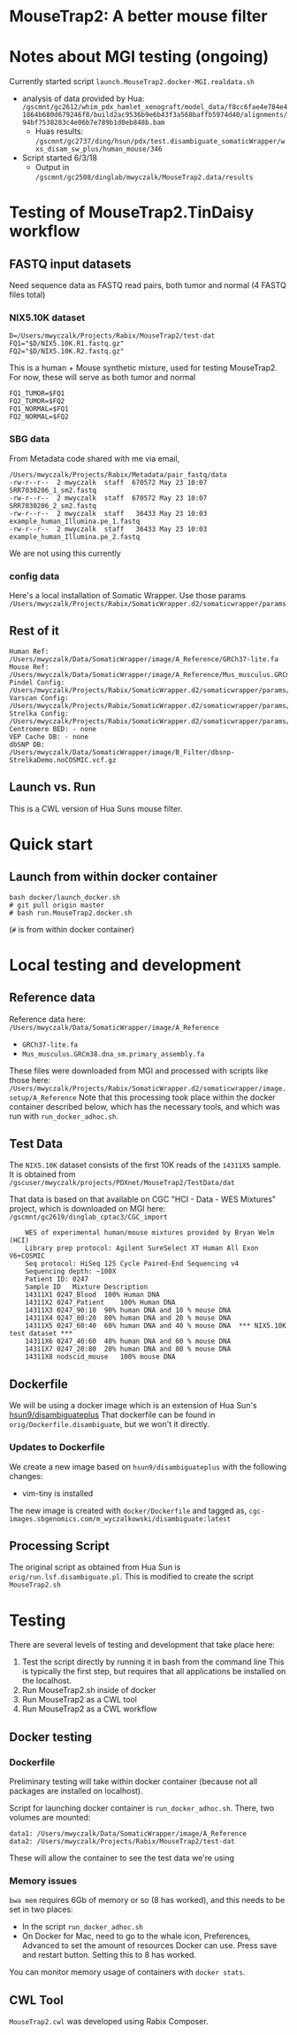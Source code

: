 # MouseTrap2: A better mouse filter

# Notes about MGI testing (ongoing)

Currently started script `launch.MouseTrap2.docker-MGI.realdata.sh`
* analysis of data provided by Hua:
  `/gscmnt/gc2612/whim_pdx_hamlet_xenograft/model_data/f8cc6fae4e784e41864b680d679246f8/build2ac9536b9e6b43f3a568baffb5974d40/alignments/94bf7538283c4e06b7e789b1d0eb848b.bam`
  * Huas results:
  `/gscmnt/gc2737/ding/hsun/pdx/test.disambiguate_somaticWrapper/wxs_disam_sw_plus/human_mouse/346`
* Script started 6/3/18
  * Output in
    `/gscmnt/gc2508/dinglab/mwyczalk/MouseTrap2.data/results`

# Testing of MouseTrap2.TinDaisy workflow

## FASTQ input datasets

Need sequence data as FASTQ read pairs, both tumor and normal (4 FASTQ files total)

### NIX5.10K dataset
```
D=/Users/mwyczalk/Projects/Rabix/MouseTrap2/test-dat
FQ1="$D/NIX5.10K.R1.fastq.gz"
FQ2="$D/NIX5.10K.R2.fastq.gz"
```

This is a human + Mouse synthetic mixture, used for testing MouseTrap2.
For now, these will serve as both tumor and normal

```
FQ1_TUMOR=$FQ1
FQ2_TUMOR=$FQ2
FQ1_NORMAL=$FQ1
FQ2_NORMAL=$FQ2
```

### SBG data

From Metadata code shared with me via email,
```
/Users/mwyczalk/Projects/Rabix/Metadata/pair_fastq/data
-rw-r--r--  2 mwyczalk  staff  670572 May 23 10:07 SRR7030206_1_sm2.fastq
-rw-r--r--  2 mwyczalk  staff  670572 May 23 10:07 SRR7030206_2_sm2.fastq
-rw-r--r--  2 mwyczalk  staff   36433 May 23 10:03 example_human_Illumina.pe_1.fastq
-rw-r--r--  2 mwyczalk  staff   36433 May 23 10:03 example_human_Illumina.pe_2.fastq
```
We are not using this currently

### config data
Here's a local installation of Somatic Wrapper.  Use those params
`/Users/mwyczalk/Projects/Rabix/SomaticWrapper.d2/somaticwrapper/params`

## Rest of it
```
Human Ref:
/Users/mwyczalk/Data/SomaticWrapper/image/A_Reference/GRCh37-lite.fa
Mouse Ref:
/Users/mwyczalk/Data/SomaticWrapper/image/A_Reference/Mus_musculus.GRCm38.dna_sm.primary_assembly.fa
Pindel Config:
/Users/mwyczalk/Projects/Rabix/SomaticWrapper.d2/somaticwrapper/params/pindel.WES.ini
Varscan Config:
/Users/mwyczalk/Projects/Rabix/SomaticWrapper.d2/somaticwrapper/params/varscan.WES.ini
Strelka Config:
/Users/mwyczalk/Projects/Rabix/SomaticWrapper.d2/somaticwrapper/params/strelka.WES.ini
Centromere BED: - none
VEP Cache DB: - none
dbSNP DB:
/Users/mwyczalk/Data/SomaticWrapper/image/B_Filter/dbsnp-StrelkaDemo.noCOSMIC.vcf.gz
```


## Launch vs. Run


This is a CWL version of Hua Suns mouse filter.

# Quick start

## Launch from within docker container
```
bash docker/launch_docker.sh
# git pull origin master
# bash run.MouseTrap2.docker.sh
```
(`#` is from within docker container)


# Local testing and development

## Reference data

Reference data here: `/Users/mwyczalk/Data/SomaticWrapper/image/A_Reference`
* `GRCh37-lite.fa`
* `Mus_musculus.GRCm38.dna_sm.primary_assembly.fa`

These files were downloaded from MGI and processed with scripts like those here: 
`/Users/mwyczalk/Projects/Rabix/SomaticWrapper.d2/somaticwrapper/image.setup/A_Reference`
Note that this processing took place within the docker container described below, which 
has the necessary tools, and which was run with `run_docker_adhoc.sh`.

## Test Data

The `NIX5.10K` dataset consists of the first 10K reads of the `14311X5` sample.  It is obtained from
`/gscuser/mwyczalk/projects/PDXnet/MouseTrap2/TestData/dat`

That data is based on that available on CGC "HCI - Data - WES Mixtures" project,
which is downloaded on MGI here: `/gscmnt/gc2619/dinglab_cptac3/CGC_import`

```
    WES of experimental human/mouse mixtures provided by Bryan Welm (HCI)
    Library prep protocol: Agilent SureSelect XT Human All Exon V6+COSMIC
    Seq protocol: HiSeq 125 Cycle Paired-End Sequencing v4
    Sequencing depth: ~100X
    Patient ID: 0247
    Sample ID   Mixture Description
    14311X1 0247_Blood  100% Human DNA
    14311X2 0247_Patient    100% Human DNA
    14311X3 0247_90:10  90% human DNA and 10 % mouse DNA
    14311X4 0247_80:20  80% human DNA and 20 % mouse DNA
    14311X5 0247_60:40  60% human DNA and 40 % mouse DNA  *** NIX5.10K test dataset ***
    14311X6 0247_40:60  40% human DNA and 60 % mouse DNA
    14311X7 0247_20:80  20% human DNA and 80 % mouse DNA
    14311X8 nodscid_mouse   100% mouse DNA
```

## Dockerfile

We will be using a docker image which is an extension of Hua Sun's [hsun9/disambiguateplus]
That dockerfile can be found in `orig/Dockerfile.disambiguate`, but we won't it directly.

[hsun9/disambiguateplus]: https://github.com/ding-lab/dockers/blob/master/samtools_bwa_picard_disambiguate/Dockerfile

### Updates to Dockerfile

We create a new image based on `hsun9/disambiguateplus` with the following changes:

* vim-tiny is installed

The new image is created with `docker/Dockerfile` and tagged as, `cgc-images.sbgenomics.com/m_wyczalkowski/disambiguate:latest`

## Processing Script

The original script as obtained from Hua Sun is `orig/run.lsf.disambiguate.pl`.  This is modified to create the 
script `MouseTrap2.sh`

# Testing

There are several levels of testing and development that take place here:

1. Test the script directly by running it in bash from the command line
    This is typically the first step, but requires that all applications be installed on the localhost.
2. Run MouseTrap2.sh inside of docker
3. Run MouseTrap2 as a CWL tool
4. Run MouseTrap2 as a CWL workflow

## Docker testing

### Dockerfile

Preliminary testing will take within docker container (because not all packages are installed on localhost).

Script for launching docker container is `run_docker_adhoc.sh`.  There, two volumes are mounted:
```
data1: /Users/mwyczalk/Data/SomaticWrapper/image/A_Reference
data2: /Users/mwyczalk/Projects/Rabix/MouseTrap2/test-dat
```
These will allow the container to see the test data we're using

### Memory issues

`bwa mem` requires 6Gb of memory or so (8 has worked), and this needs to be set in two places:
* In the script `run_docker_adhoc.sh`
* On Docker for Mac, need to go to the whale icon, Preferences, Advanced to set the amount of resources Docker can use. Press save and restart button.  Setting this to 8 has worked.

You can monitor memory usage of containers with `docker stats`.

## CWL Tool

`MouseTrap2.cwl` was developed using Rabix Composer.
